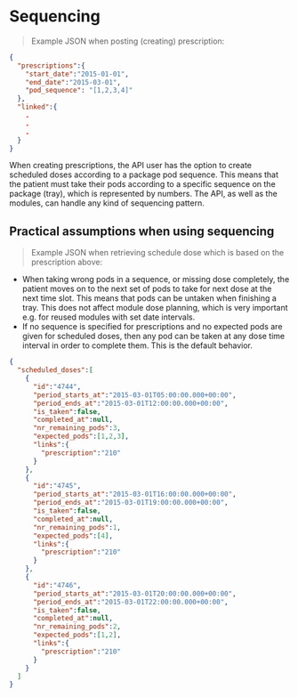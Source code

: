 # Sequencing

> Example JSON when posting (creating) prescription:

```json
{
  "prescriptions":{
    "start_date":"2015-01-01",
    "end_date":"2015-03-01",
    "pod_sequence": "[1,2,3,4]"
  },
  "linked":{
    .
    .
    .
  }
}
```

When creating prescriptions, the API user has the option to create scheduled doses according to a package pod sequence. This means that the patient must take their pods according to a specific sequence on the package (tray), which is represented by numbers. The API, as well as the modules, can handle any kind of sequencing pattern.

## Practical assumptions when using sequencing

> Example JSON when retrieving schedule dose which is based on the prescription above:

* When taking wrong pods in a sequence, or missing dose completely, the patient moves on to the next set of pods to take for next dose at the next time slot. This means that pods can be untaken when finishing a tray. This does not affect module dose planning, which is very important e.g. for reused modules with set date intervals.
* If no sequence is specified for prescriptions and no expected pods are given for scheduled doses, then any pod can be taken at any dose time interval in order to complete them. This is the default behavior.

```json
{
  "scheduled_doses":[
    {
      "id":"4744",
      "period_starts_at":"2015-03-01T05:00:00.000+00:00",
      "period_ends_at":"2015-03-01T12:00:00.000+00:00",
      "is_taken":false,
      "completed_at":null,
      "nr_remaining_pods":3,
      "expected_pods":[1,2,3],
      "links":{
        "prescription":"210"
      }
    },
    {
      "id":"4745",
      "period_starts_at":"2015-03-01T16:00:00.000+00:00",
      "period_ends_at":"2015-03-01T19:00:00.000+00:00",
      "is_taken":false,
      "completed_at":null,
      "nr_remaining_pods":1,
      "expected_pods":[4],
      "links":{
        "prescription":"210"
      }
    },
    {
      "id":"4746",
      "period_starts_at":"2015-03-01T20:00:00.000+00:00",
      "period_ends_at":"2015-03-01T22:00:00.000+00:00",
      "is_taken":false,
      "completed_at":null,
      "nr_remaining_pods":2,
      "expected_pods":[1,2],
      "links":{
        "prescription":"210"
      }
    }
  ]
}
```
